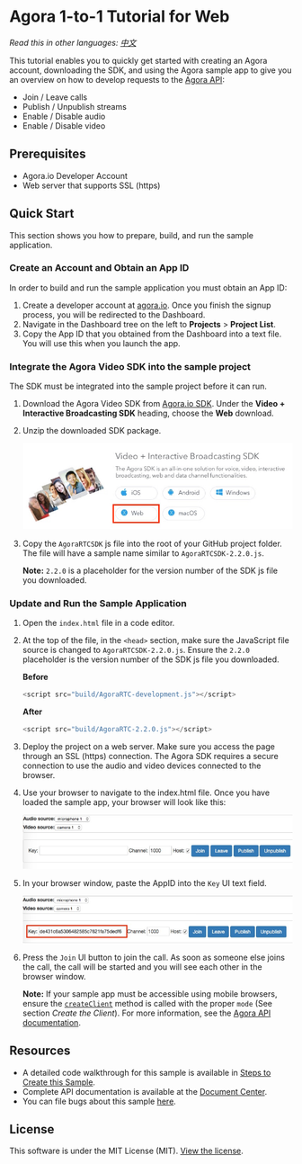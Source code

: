 
# Agora 1-to-1 Tutorial for Web

*Read this in other languages: [中文](README.zh.md)*

This tutorial enables you to quickly get started with creating an Agora account, downloading the SDK, and using the Agora sample app to give you an overview on how to develop requests to the [Agora API](https://docs.agora.io/en/2.2/product/Voice/API%20Reference/communication_web_audio#voice-call-api):

- Join / Leave calls
- Publish / Unpublish streams
- Enable / Disable audio
- Enable / Disable video

## Prerequisites
- Agora.io Developer Account
- Web server that supports SSL (https)

## Quick Start
This section shows you how to prepare, build, and run the sample application.

### Create an Account and Obtain an App ID
In order to build and run the sample application you must obtain an App ID: 

1. Create a developer account at [agora.io](https://dashboard.agora.io/signin/). Once you finish the signup process, you will be redirected to the Dashboard.
2. Navigate in the Dashboard tree on the left to **Projects** > **Project List**.
3. Copy the App ID that you obtained from the Dashboard into a text file. You will use this when you launch the app.

### Integrate the Agora Video SDK into the sample project
The SDK must be integrated into the sample project before it can run.

1. Download the Agora Video SDK from [Agora.io SDK](https://www.agora.io/en/download/). Under the **Video + Interactive Broadcasting SDK** heading, choose the **Web** download.
2. Unzip the downloaded SDK package.

	![download.jpg](images/download.jpg)

3. Copy the `AgoraRTCSDK` js file into the root of your GitHub project folder. The file will have a sample name similar to `AgoraRTCSDK-2.2.0.js`. 

	**Note:** `2.2.0` is a placeholder for the version number of the SDK js file you downloaded.


### Update and Run the Sample Application 

1. Open the `index.html` file in a code editor.
2. At the top of the file, in the `<head>` section, make sure the JavaScript file source is changed to `AgoraRTCSDK-2.2.0.js`. Ensure the `2.2.0` placeholder is the version number of the SDK js file you downloaded.

	**Before**

	``` JavaScript
	<script src="build/AgoraRTC-development.js"></script>
	```

	**After**

	``` JavaScript
	<script src="build/AgoraRTC-2.2.0.js"></script>
	```
	
3. Deploy the project on a web server. Make sure you access the page through an SSL (https) connection. The Agora SDK requires a secure connection to use the audio and video devices connected to the browser.
4. Use your browser to navigate to the index.html file. Once you have loaded the sample app, your browser will look like this:

	![sdksource_after.jpg](images/demoLoad.jpg)

5. In your browser window, paste the AppID into the `Key` UI text field.

	![download.jpg](images/demoKey.jpg)

6. Press the `Join` UI button to join the call. As soon as someone else joins the call, the call will be started and you will see each other in the browser window.

	**Note:** If your sample app must be accessible using mobile browsers, ensure the [`createClient`](https://docs.agora.io/en/2.2/product/Voice/API%20Reference/communication_web_audio#voice-call-api) method is called with the proper `mode` (See section *Create the Client*). For more information, see the [Agora API documentation](https://docs.agora.io/en/).

## Resources
* A detailed code walkthrough for this sample is available in [Steps to Create this Sample](./guide.md).
* Complete API documentation is available at the [Document Center](https://docs.agora.io/en/).
* You can file bugs about this sample [here](https://github.com/AgoraIO/Basic-Video-Call/issues).


## License
This software is under the MIT License (MIT). [View the license](LICENSE.md).

